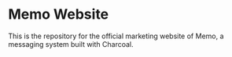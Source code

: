 # Memo Website

This is the repository for the official marketing website of Memo, a messaging system built with Charcoal.
